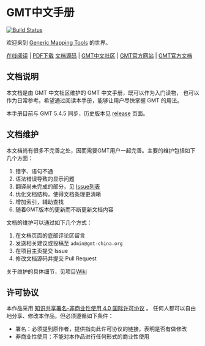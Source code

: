 # GMT中文手册

[![Build Status](https://travis-ci.org/gmt-china/GMT_docs.svg)](https://travis-ci.org/gmt-china/GMT_docs)

欢迎来到 [Generic Mapping Tools](http://gmt.soest.hawaii.edu/) 的世界。

[在线阅读](https://docs.gmt-china.org/5.4.5/) |
[PDF下载](https://docs.gmt-china.org/5.4.5/GMT_docs.pdf)
[文档源码](https://github.com/gmt-china/GMT_Docs) |
[GMT中文社区](https://gmt-china.org) |
[GMT官方网站](http://gmt.soest.hawaii.edu/) |
[GMT官方文档](http://gmt.soest.hawaii.edu/doc/5.4.5/)

## 文档说明

本文档是由 GMT 中文社区维护的 GMT 中文手册，既可以作为入门读物，
也可以作为日常参考。希望通过阅读本手册，能够让用户尽快掌握 GMT 的用法。

本手册目前与 GMT 5.4.5 同步，历史版本见
[release](https://github.com/gmt-china/GMT_docs/releases) 页面。

## 文档维护

本文档尚有很多不完善之处，因而需要GMT用户一起完善。主要的维护包括如下几个方面：

1. 错字、语句不通
2. 语法错误导致的显示问题
3. 翻译尚未完成的部分，见 [Issue列表](https://github.com/gmt-china/GMT_docs/issues)
4. 优化文档结构，使得文档条理更清晰
5. 增加索引，辅助查找
6. 随着GMT版本的更新而不断更新文档内容

文档的维护可以通过如下几个方式：

1. 在文档页面的底部评论区留言
2. 发送相关建议或投稿至 `admin@gmt-china.org`
3. 在项目主页提交 Issue
4. 修改文档源码并提交 Pull Request

关于维护的具体细节，见项目[Wiki](https://github.com/gmt-china/GMT_Docs/wiki)

## 许可协议

本作品采用 [知识共享署名-非商业性使用 4.0 国际许可协议](http://creativecommons.org/licenses/by-nc/4.0/) 。
任何人都可以自由地分享、修改本作品，但必须遵循如下条件：

- 署名：必须提到原作者，提供指向此许可协议的链接，表明是否有做修改
- 非商业性使用：不能对本作品进行任何形式的商业性使用

